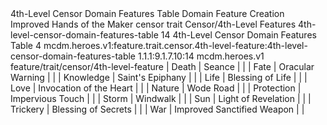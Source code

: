 <ability>
  <name>4th-Level Censor Domain Features Table</name>
  <keywords>
    <keyword>Domain</keyword>
  </keywords>
  <type>Feature</type>
  <distance>Creation</distance>
  <target>Improved Hands of the Maker</target>
  <metadata>
    <class>censor</class>
    <feature_type>trait</feature_type>
    <file_dpath>Censor/4th-Level Features</file_dpath>
    <item_id>4th-level-censor-domain-features-table</item_id>
    <item_index>14</item_index>
    <item_name>4th-Level Censor Domain Features Table</item_name>
    <level>4</level>
    <scc>mcdm.heroes.v1:feature.trait.censor.4th-level-feature:4th-level-censor-domain-features-table</scc>
    <scdc>1.1.1:9.1.7.10:14</scdc>
    <source>mcdm.heroes.v1</source>
    <type>feature/trait/censor/4th-level-feature</type>
  </metadata>
  <effects>
    <effect type="mundane">| Death      | Seance                      |     |
| Fate       | Oracular Warning            |     |
| Knowledge  | Saint&apos;s Epiphany            |     |
| Life       | Blessing of Life            |     |
| Love       | Invocation of the Heart     |     |
| Nature     | Wode Road                   |     |
| Protection | Impervious Touch            |     |
| Storm      | Windwalk                    |     |
| Sun        | Light of Revelation         |     |
| Trickery   | Blessing of Secrets         |     |
| War        | Improved Sanctified Weapon  |     |</effect>
  </effects>
</ability>
